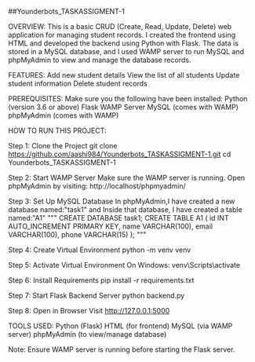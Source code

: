 ##Younderbots_TASKASSIGMENT-1

OVERVIEW:
This is a basic CRUD (Create, Read, Update, Delete) web application for managing student records. I created the frontend using HTML and developed the backend using Python with Flask. The data is stored in a MySQL database, and I used WAMP server to run MySQL and phpMyAdmin to view and manage the database records.


FEATURES:
Add new student details
View the list of all students
Update student information
Delete student records


PREREQUISITES:
Make sure you the following have been installed:
Python (version 3.6 or above)
Flask 
WAMP Server
MySQL (comes with WAMP)
phpMyAdmin (comes with WAMP)


HOW TO RUN THIS PROJECT:

Step 1: Clone the Project
git clone https://github.com/aashi984/Younderbots_TASKASSIGMENT-1.git
cd Younderbots_TASKASSIGMENT-1

Step 2: Start WAMP Server
Make sure the WAMP server is running.
Open phpMyAdmin by visiting:
http://localhost/phpmyadmin/

Step 3: Set Up MySQL Database
In phpMyAdmin,I have created a new database named:"task1" and
Inside that database, I have created a table named:"A1"
"""
CREATE DATABASE task1;
CREATE TABLE A1 (
  id INT AUTO_INCREMENT PRIMARY KEY,
  name VARCHAR(100),
  email VARCHAR(100),
  phone VARCHAR(15)
);
"""


Step 4: Create Virtual Environment
python -m venv venv

Step 5: Activate Virtual Environment
On Windows:
venv\Scripts\activate

Step 6: Install Requirements
pip install -r requirements.txt

Step 7: Start Flask Backend Server
python backend.py

Step 8: Open in Browser
Visit http://127.0.0.1:5000


TOOLS USED:
Python (Flask)
HTML (for frontend)
MySQL (via WAMP server)
phpMyAdmin (to view/manage database)

Note:
Ensure WAMP server is running before starting the Flask server.


